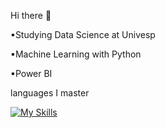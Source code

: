  Hi there 👋
 
▪Studying Data Science at Univesp

▪Machine Learning with Python

▪Power BI

languages ​​I master 

[![My Skills](https://skillicons.dev/icons?i=py,java)](https://skillicons.dev)


